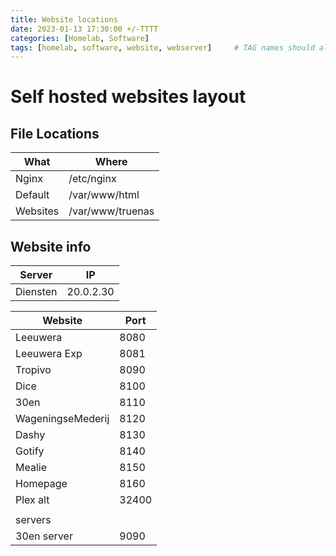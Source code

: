 ```yaml
---
title: Website locations
date: 2023-01-13 17:30:00 +/-TTTT
categories: [Homelab, Software]
tags: [homelab, software, website, webserver]     # TAG names should always be lowercase
---
```

# Self hosted websites layout

## File Locations

|What|Where|
|--|--|
|Nginx|/etc/nginx|
|Default|/var/www/html|
|Websites|/var/www/truenas|

## Website info

|Server|IP|
|--|--|
|Diensten|20.0.2.30|

|Website|Port|
|-------|----|
|Leeuwera|8080|
|Leeuwera Exp|8081|
|Tropivo|8090|
|Dice|8100|
|30en|8110|
|WageningseMederij|8120|
|Dashy|8130|
|Gotify|8140|
|Mealie|8150|
|Homepage|8160|
|Plex alt|32400|
|||
|servers||
|30en server|9090|
